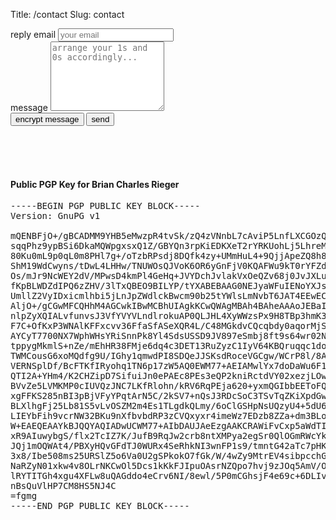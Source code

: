 Title: /contact
Slug: contact


<form method="POST" action="https://formspree.io/brian.c.rieger@protonmail.com">
  <div class="form-group">
    <label for="reply-email">reply email</label>
    <input id="reply-email" class="form-control" name="reply-email" placeholder="your email" type="email" required>
  </div>
  <div class="form-group">
    <label for="message">message</label>
    <textarea id="message" class="form-control" name="message" placeholder="arrange your 1s and 0s accordingly..." rows="7" required></textarea>
  </div>
  <button id="encrypt-message-btn" type="button" class="btn btn-primary">
    <i class="fa fa-lock" aria-hidden="true"></i>
    encrypt message
  </button>
  <button type="submit" class="btn btn-success">
    <i class="fa fa-send" aria-hidden="true"></i>
    send
  </button>
</form>

<br><br><br>
<h4>Public PGP Key for Brian Charles Rieger</h4>
<pre id='pgpKey'>
-----BEGIN PGP PUBLIC KEY BLOCK-----
Version: GnuPG v1
&nbsp;
mQENBFjO+/gBCADMM9YHB5eMwzpR4tvSk/zQ4zVNnbL7cAviP5LnfLXCGOzQlUmp
sqqPhz9ypBSi6DkaMQWpgxsxQ1Z/GBYQn3rpKiEDKXeT2rYRKUohLj5LhreMCnZ4
80Ku0mL9p0qL0m8PHl7g+/oTzbRPsdj8DQfk4zy+UMmHuL4+9QjjApeZQ8h8uFVk
ShM19WdCwyns/tDwL4LHHw/TNUWOsQJVoK6OR6yGnFjV0KQAFWu9kT0rYFZdYLfL
Os/mJr9NcWEY2dV/MPwsD4kmPl4GeHq+JVYDchJvlakVxOeQZv68j0JvJXLuVqdo
fKpBLWDZdIPQ6zZHV/3lTxQBEO9BILYP/tYXABEBAAG0NEJyaWFuIENoYXJsZXMg
UmllZ2VyIDxicmlhbi5jLnJpZWdlckBwcm90b25tYWlsLmNvbT6JAT4EEwECACgF
AljO+/gCGwMFCQHhM4AGCwkIBwMCBhUIAgkKCwQWAgMBAh4BAheAAAoJEBaIW8LG
nlpZyXQIALvfunvsJ3VfYVYVLndlrokuAP0QLJHL4XyWWzsPx9H8TBp3hmK3BM/P
F7C+OfKxP3WNAlKFFxcvv36FfaSfASeXQR4L/C48MGkdvCQcqbdy0aqorMjSeMMm
AYCyT7700NX7WphWHsYRiSnnPk8Yl4SdsUSSD9JV897eSmbj8ft9s64wr02N1Hyj
tppygMkmlS+nZe/mEhHR38FMje6dq4c3DET13RuZyzC1IyV64KBQruqqc1do31tT
TWMCousG6xoMQdfg9U/IGhy1qmwdPI8SDQeJJSKsdRoceVGCgw/WCrP8l/8AbN+8
VERNSplDf/BcFTKfIRyohq1TN6p17zW5AQ0EWM77+AEIAMwlYx7doDaWu6F1AMfS
QTI2A+YHm4/K2CHZipD7SifuiJn0ePAEc8PEs3eQP2kniRctdVY02xezjLOw6zRA
BVvZe5LVMKMP0cIUVQzJNC7LKfRlohn/kRV6RqPEja620+yxmQGIbbEEToFQdXqH
xgFFKS285nBI3pBjVFyYPqtArN5C/2kSV7+nQsJ3RDcSoC3TSvTqZKiXpdGwOuf7
BLXlhgFj25Lb81S5vLvOSZM2m4Es1TLgdkQLmy/6oClGSHpNsUQzyU4+5dU64BTY
LIEYbFih9vcrNW32BKu9nXfbvbdRP3zCVQxyxr4imeWz7EDzb8ZZa+dm3BLoPdpf
W+EAEQEAAYkBJQQYAQIADwUCWM77+AIbDAUJAeEzgAAKCRAWiFvCxp5aWdTIB/wN
xR9AIuwybgS/flx2TcIZ7K/JufB9RqJw2crb8ntXMPya2egSr0QlOGmRWcYk7DGz
JQj1mOQWAt4/PBXyHQvGFdTJ0WURx4SeRhkNI3wnFP1s9/tmntG42aTc7pHKaWGq
3x8/Ibe508ms25URSlZ5o6Va0U2gSPkokO7fGk/W/4wZy9MtrEV4sibpcchGy5c8
NaRZyN01xkw4v8OLrNKCwOl5Dcs1kKkFJIpuOAsrNZQpo7hvj9zJOq5AmV/OJKME
lRYTITGh4xgu4XFLw8uQAGddo4eCrv6NI/8ewl/5P0mCGhsjF4e69c+6DLIvO2O1
nBsQuVlHP7CM8HS5NJ4C
=fgmg
-----END PGP PUBLIC KEY BLOCK-----
</pre>

<script type="text/javascript" src="{filename}/js/openpgp.min.js"></script>
<script type="text/javascript" src="{filename}/js/jquery.min.js"></script>
<script>
  var pubkey = openpgp.key.readArmored($('#pgpKey').text());
  console.log(pubkey);
  console.log(pubkey.keys);
  $(document).ready(function() {
    $('#encrypt-message-btn').click(function() {
      options = {
        data: $('#message').val(),
        publicKeys: pubkey.keys,
        armor:true
      };
      openpgp.encrypt(options).then(function(ciphertext) {
        $('#message').val(ciphertext.data);
      }, function(failObj) {
        console.log(failObj);
        alert('failed to encrypt message');
      });
    });
  });
</script>
